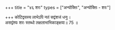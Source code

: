+++
title = "४६ शरः"
types = ["अन्योक्तिः", "अन्योक्तिः - शरः"]

+++
कोटिद्वयस्य लाभेऽपि नतं सद्वंशजं धनुः।  
असद्वंश्यः शरः स्तब्धो लक्षलाभाभिकाङ्क्षया॥ 75 ॥  